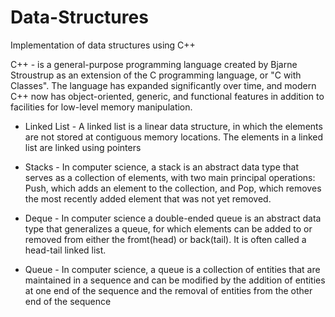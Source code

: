 # Data-Structures

Implementation of data structures using C++ 

C++ - is a general-purpose programming language created by Bjarne Stroustrup as an extension of the C programming language, or "C with Classes". The language has expanded significantly over time, and modern C++ now has object-oriented, generic, and functional features in addition to facilities for low-level memory manipulation.

* Linked List - A linked list is a linear data structure, in which the elements are not stored at contiguous memory locations. The elements in a linked list are linked using pointers

* Stacks - In computer science, a stack is an abstract data type that serves as a collection of elements, with two main principal operations:
            Push, which adds an element to the collection, and
            Pop, which removes the most recently added element that was not yet removed.
            
* Deque - In computer science a double-ended queue is an abstract data type that generalizes a queue, for which elements can be added to or removed from either the fromt(head) or back(tail). It is often called a head-tail linked list.
            
* Queue - In computer science, a queue is a collection of entities that are maintained in a sequence and can be modified by the addition of entities at one end of the sequence and the removal of entities from the other end of the sequence
